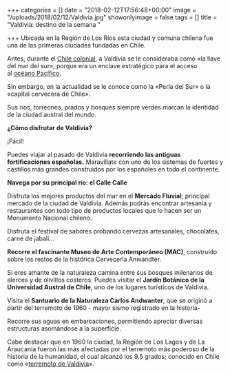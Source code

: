 +++
categories = []
date = "2018-02-12T17:56:48+00:00"
image = "/uploads/2018/02/12/Valdivia.jpg"
showonlyimage = false
tags = []
title = "Valdivia: destino de la semana "

+++
Ubicada en la Región de Los Ríos esta ciudad y comuna chilena fue una de las primeras ciudades fundadas en Chile.

Antes, durante el [Chile colonial](https://es.wikipedia.org/wiki/Chile_colonial), a Valdivia se le consideraba como «la llave del mar del sur», porque era un enclave estratégico para el acceso al [océano Pacífico](https://es.wikipedia.org/wiki/Oc%C3%A9ano_Pac%C3%ADfico "Océano Pacífico"). 

Sin embargo, en la actualidad se le conoce como la «Perla del Sur» o la «capital cervecera de Chile». 

Sus ríos, torreones, prados y bosques siempre verdes marcan la identidad de la ciudad austral del mundo. 

**¿Cómo disfrutar de Valdivia?**

¡Fácil!

Puedes viajar al pasado de Valdivia **recorriendo las antiguas fortificaciones españolas.** Maravíllate con uno de los sistemas de fuertes y castillos más grandes construidos por los españoles en todo el continente. 

**Navega por su principal río: el Calle Calle**

Disfruta los mejores productos del mar en el **Mercado Fluvial**; principal mercado de la ciudad de Valdivia. Además podrás encontrar artesanía y restaurantes con todo tipo de productos locales que lo hacen ser un Monumento Nacional chileno. 

Disfruta el festival de sabores probando cervezas artesanales, chocolates, carne de jabalí... 

**Recorre el fascinante Museo de Arte Contemporáneo (MAC)**, construído sobre los restos de la histórica Cervecería Anwandter.

Si eres amante de la naturaleza camina entre sus bosques milenarios de alerces y de olivillos costeros.  Puedes visitar el **Jardín Botánico de la Universidad Austral de Chile**, uno de los lugares turísticos de Valdivia. 

Visita el **Santuario de la Naturaleza Carlos Andwanter**, que se originó a partir del terremoto de 1960 - mayor sismo registrado en la historia-

Recorre sus aguas en embarcaciones, permitiendo apreciar diversas estructuras asomándose a la superficie. 

Cabe destacar que en 1960 la ciudad, la Región de Los Lagos y de La Araucanía fueron las más afectadas por el terremoto más poderoso de la historia de la humanidad, el cual alcanzó los 9.5 grados; conocido en Chile como  «[terremoto de Valdivia](https://es.wikipedia.org/wiki/Terremoto_de_Valdivia_de_1960 "Terremoto de Valdivia de 1960")».